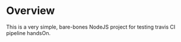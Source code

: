 # Overview
This is a very simple, bare-bones NodeJS project for testing travis CI pipeline handsOn.
